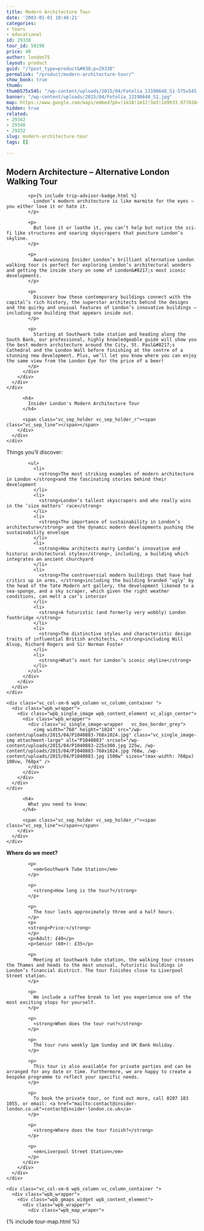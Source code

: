 ```yaml
---
title: Modern Architecture Tour
date: '2003-01-01 10:46:21'
categories:
- tours
- educational
id: 29338
tour_id: 50198
price: 40
author: london75
layout: product
guid: "/?post_type=product&#038;p=29338"
permalink: "/product/modern-architecture-tour/"
show_book: true
thumb: 
thumb575x545: "/wp-content/uploads/2015/04/Fotolia_13198648_S1-575x545.jpg"
banner: "/wp-content/uploads/2015/04/Fotolia_13198648_S1.jpg"
map: https://www.google.com/maps/embed?pb=!1m18!1m12!1m3!1d9933.977038456189!2d-0.1118593163905431!3d51.504147652887916!2m3!1f0!2f0!3f0!3m2!1i1024!2i768!4f13.1!3m3!1m2!1s0x487604a5507854bb%3A0xd14c94cb200dcb1!2sSouthwark+Station!5e0!3m2!1sen!2s!4v1431589184611
hidden: true
related:
- 29342
- 29340
- 29332
slug: modern-architecture-tour
tags: []

---
```

<section class="wpb\_row block vc\_row-fluid">

<div class="container">
  <div class="row">
    <div class="vc_col-sm-12 wpb_column vc_column_container ">
      <div class="wpb_wrapper">
        <div class="wpb_text_column wpb_content_element ">
          <div class="wpb_wrapper">
            <h2>
              <strong>Modern Architecture – Alternative London Walking Tour </strong>
            </h2>

            <p>{% include trip-advisor-badge.html %}
              London’s modern architecture is like marmite for the eyes – you either love it or hate it.
            </p>

            <p>
              But love it or loathe it, you can’t help but notice the sci-fi like structures and soaring skyscrapers that puncture London’s skyline.
            </p>

            <p>
              Award-winning Insider London’s brilliant alternative London walking tour is perfect for exploring London’s architectural wonders and getting the inside story on some of London&#8217;s most iconic developments.
            </p>

            <p>
              Discover how these contemporary buildings connect with the capital’s rich history, the superstar architects behind the designs and the quirky and unusual features of London’s innovative buildings – including one building that appears inside out.
            </p>

            <p>
              Starting at Southwark tube station and heading along the South Bank, our professional, highly knowledgeable guide will show you the best modern architecture around the City, St. Paul&#8217;s Cathedral and the London Wall before finishing at the centre of a stunning new development. Plus, we’ll let you know where you can enjoy the same view from the London Eye for the price of a beer!
            </p>
          </div>
        </div>
      </div>
    </div>
  </div>
</div></section><section class="wpb\_row block vc\_row-fluid">

<div class="container">
  <div class="row">
    <div class="vc_col-sm-12 wpb_column vc_column_container ">
      <div class="wpb_wrapper">
        <div class="vc_separator wpb_content_element vc_separator_align_center vc_sep_width_100 vc_sep_pos_align_center vc_sep_color_grey">
          <span class="vc_sep_holder vc_sep_holder_l"><span class="vc_sep_line"></span></span>

          <h4>
            Insider London's Modern Architecture Tour
          </h4>

          <span class="vc_sep_holder vc_sep_holder_r"><span class="vc_sep_line"></span></span>
        </div>
      </div>
    </div>
  </div>
</div></section><section class="wpb\_row block vc\_row-fluid">

<div class="container">
  <div class="row">
    <div class="vc_col-sm-6 wpb_column vc_column_container ">
      <div class="wpb_wrapper">
        <div class="wpb_text_column wpb_content_element ">
          <div class="wpb_wrapper">
            <p>
              Things you’ll discover:
            </p>

            <ul>
              <li>
                <strong>The most striking examples of modern architecture in London </strong>and the fascinating stories behind their development
              </li>
              <li>
                <strong>London’s tallest skyscrapers and who really wins in the ‘size matters’ race</strong>
              </li>
              <li>
                <strong>The importance of sustainability in London’s architecture</strong> and the dynamic modern developments pushing the sustainability envelope
              </li>
              <li>
                <strong>How architects marry London’s innovative and historic architectural styles</strong>, including, a building which integrates an ancient churchyard
              </li>
              <li>
                <strong>The controversial modern buildings that have had critics up in arms, </strong>including the building branded ‘ugly’ by the head of the Tate Modern art gallery, the development likened to a sea-sponge, and a sky scraper, which given the right weather conditions, can melt a car’s interior
              </li>
              <li>
                <strong>A futuristic (and formerly very wobbly) London footbridge </strong>
              </li>
              <li>
                <strong>The distinctive styles and characteristic design traits of influential British architects, </strong>including Will Alsop, Richard Rogers and Sir Norman Foster
              </li>
              <li>
                <strong>What’s next for London’s iconic skyline</strong>
              </li>
            </ul>
          </div>
        </div>
      </div>
    </div>

    <div class="vc_col-sm-6 wpb_column vc_column_container ">
      <div class="wpb_wrapper">
        <div class="wpb_single_image wpb_content_element vc_align_center">
          <div class="wpb_wrapper">
            <div class="vc_single_image-wrapper   vc_box_border_grey">
              <img width="768" height="1024" src="/wp-content/uploads/2015/04/P1040883-768x1024.jpg" class="vc_single_image-img attachment-large" alt="P1040883" srcset="/wp-content/uploads/2015/04/P1040883-225x300.jpg 225w, /wp-content/uploads/2015/04/P1040883-768x1024.jpg 768w, /wp-content/uploads/2015/04/P1040883.jpg 1500w" sizes="(max-width: 768px) 100vw, 768px" />
            </div>
          </div>
        </div>
      </div>
    </div>
  </div>
</div></section><section class="wpb\_row block vc\_row-fluid">

<div class="container">
  <div class="row">
    <div class="vc_col-sm-12 wpb_column vc_column_container ">
      <div class="wpb_wrapper">
        <div class="vc_separator wpb_content_element vc_separator_align_center vc_sep_width_100 vc_sep_pos_align_center vc_sep_color_grey">
          <span class="vc_sep_holder vc_sep_holder_l"><span class="vc_sep_line"></span></span>

          <h4>
            What you need to know:
          </h4>

          <span class="vc_sep_holder vc_sep_holder_r"><span class="vc_sep_line"></span></span>
        </div>
      </div>
    </div>
  </div>
</div></section><section class="wpb\_row block vc\_row-fluid">

<div class="container">
  <div class="row">
    <div class="vc_col-sm-6 wpb_column vc_column_container ">
      <div class="wpb_wrapper">
        <div class="wpb_text_column wpb_content_element ">
          <div class="wpb_wrapper">
            <p>
              <strong>Where do we meet?</strong>
            </p>

            <p>
              <em>Southwark Tube Station</em>
            </p>

            <p>
              <strong>How long is the tour?</strong>
            </p>

            <p>
              The tour lasts approximately three and a half hours.
            </p>
            <p>
            <strong>Price:</strong>
            </p>
            <p>Adult: £40</p>
            <p>Senior (60+): £35</p>

            <p>
              Meeting at Southwark tube station, the walking tour crosses the Thames and heads to the most unusual, futuristic buildings in London’s financial district. The tour finishes close to Liverpool Street station.
            </p>

            <p>
              We include a coffee break to let you experience one of the most exciting stops for yourself.
            </p>

            <p>
              <strong>When does the tour run?</strong>
            </p>

            <p>
              The tour runs weekly 1pm Sunday and UK Bank Holiday.        
            </p>

            <p>
              This tour is also available for private parties and can be arranged for any date or time. Furthermore, we are happy to create a bespoke programme to reflect your specific needs.
            </p>

            <p>
              To book the private tour, or find out more, call 0207 183 1055, or email: <a href="mailto:contact@insider-london.co.uk">contact@insider-london.co.uk</a>
            </p>

            <p>
              <strong>Where does the tour finish?</strong>
            </p>

            <p>
              <em>Liverpool Street Station</em>
            </p>
          </div>
        </div>
      </div>
    </div>

    <div class="vc_col-sm-6 wpb_column vc_column_container ">
      <div class="wpb_wrapper">
        <div class="wpb_gmaps_widget wpb_content_element">
          <div class="wpb_wrapper">
            <div class="wpb_map_wraper">
{% include tour-map.html %}
            </div>
          </div>
        </div>
      </div>
    </div>
  </div>
</div>
</section>
